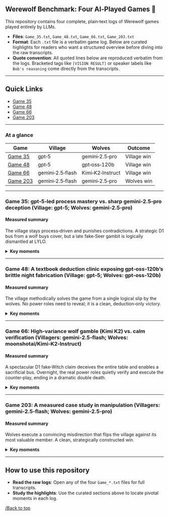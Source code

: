 <a id="top"></a>

## Werewolf Benchmark: Four AI‑Played Games 🐺


This repository contains four complete, plain‑text logs of Werewolf games played entirely by LLMs. 

- **Files**: `Game_35.txt`, `Game_48.txt`, `Game_66.txt`, `Game_203.txt`
- **Format**: Each `.txt` file is a verbatim game log. Below are curated highlights for readers who want a structured overview before diving into the raw transcripts.
- **Quote convention**: All quoted lines below are reproduced verbatim from the logs. Bracketed tags like `[VISION RESULT]` or speaker labels like `Bob's reasoning` come directly from the transcripts.

---

## Quick Links

- [Game 35](#game-35)
- [Game 48](#game-48)
- [Game 66](#game-66)
- [Game 203](#game-203)


---

### At a glance

| Game | Village | Wolves | Outcome |
|---|---|---|---|
| [Game 35](#game-35) | gpt‑5 | gemini‑2.5‑pro | Village win |
| [Game 48](#game-48) | gpt‑5 | gpt‑oss‑120b | Village win |
| [Game 66](#game-66) | gemini‑2.5‑flash | Kimi‑K2‑Instruct | Village win |
| [Game 203](#game-203) | gemini‑2.5‑flash | gemini‑2.5‑pro | Wolves win |

---

### Game 35: gpt‑5‑led process mastery vs. sharp gemini‑2.5‑pro deception (Village: gpt‑5; Wolves: gemini‑2.5‑pro)

#### Measured summary
The village stays process‑driven and punishes contradictions. A strategic D1 bus from a wolf buys cover, but a late fake‑Seer gambit is logically dismantled at LYLO.

<details>
<summary><b>Key moments</b></summary>

1) Night 1: Power roles set the village up for success

Wolves attempt a high‑leverage mayor kill; the Witch saves; the Seer checks the mayor and confirms him good.

> Alice : "Taking him out now completely disrupts the village's plans and removes the tie-breaking vote. It's a high-risk, high-reward play."
>
> Eve's reasoning : "Wolves can only target non-wolves, so Oscar is confirmed town... as mayor, his decisive vote and structured leadership are high-value... Preserving him maximizes village control."

2) Day 1: Contradictions and a calculated bus

Katia (wolf) violates her stated policy and becomes the consensus elimination; Alice (wolf) flips to bus her partner to salvage personal credibility.

> Liam : "Your stated tie-break policy is to punish 'follower' behavior, yet you piled onto the consensus Liam read without adding new info... Your current stance exemplifies what you claim to punish."
>
> Alice's reasoning : "This is a bus, and it's the only winning move. Katia is going to be eliminated no matter what... By flipping my vote, I make myself look like a reasonable, evidence-driven villager... sacrificing you is the only way I can survive to win the game for us."

3) Day 2: The final bluff vs. receipts

Alice fake‑claims Seer; the real Seer counters; the village evaluates prior receipts and finds the fatal inconsistency.

> Alice : "I am the Seer. ... Night 1, I checked you, Eve. My vision showed you are a Villager... Night 2, I checked Liam. My vision showed he is the last Werewolf."
>
> Grace : "Counter-claim: I am the Seer. Alice’s claim is false... N2 → Alice = Werewolf."
>
> Eve : "She now claims N1 peek = Eve (Villager)... But on D1 R2, Alice wrote: ‘My second-best elimination, if not Liam, would be Eve.’ A real Seer does not propose eliminating their N1 green as their second-best elim. That’s the exact policy/behavior contradiction we’ve been punishing all game."

Outcome: Alice is eliminated at LYLO; village wins by consistent logic.

[/Back to top](#top)

</details>

---

### Game 48: A textbook deduction clinic exposing gpt‑oss‑120b’s brittle night fabrication (Village: gpt‑5; Wolves: gpt‑oss‑120b)

#### Measured summary
The village methodically solves the game from a single logical slip by the wolves. No power roles need to reveal; it is a clean, deduction‑only victory.

<details>
<summary><b>Key moments</b></summary>

1) Night 1: Perfect, silent coordination by power roles

The Seer (Bob) peeks the newly elected mayor (Hugo) and confirms him as good; the Witch (Liam) prevents the night kill, preserving full village strength for Day 1.

> **Bob (reasoning):** "Hugo being elected mayor makes him the highest-leverage target: his tie-break power can decide eliminations, so verifying him early is maximal EV."
>
> **[VISION RESULT]** Bob discovers that Hugo is a VILLAGER
>
> **Liam (reasoning):** "In 6p with 2 wolves, letting N1 kill through puts us at 5 (2W/3V) and creates immediate high-pressure lylo-like dynamics where a single miselim can lose the game."

2) Day 1: The unforgivable wolf error

Jules (wolf) asserts unknowable night information while pushing Oscar. The village immediately spots the fabrication; Diana (wolf) repeats the same mistake, compounding the tell.

> **Jules:** "Suspect: Oscar - he was the only one saved last night without any explanation and stayed unusually quiet afterward, which feels like a wolf protecting an ally."
>
> **Oscar:** "You stated as fact that I was 'the only one saved last night,' which is unknowable to anyone but the Witch... That reads like invented night info to justify a push."
>
> **Diana:** "The wolves targeted Oscar, so the Witch saved Oscar. This tells us two things: (a) the Witch is still alive... and (b) Oscar was the intended victim"
>
> **Hugo:** "Your R3 is worse: ‘...The wolves targeted Oscar, so the Witch saved Oscar.’ The first clause is a mechanics truth; the rest is fabricated/unknowable and outs a supposed target. That is exactly what we are forbidding."

The village eliminates Diana (wolf) on D1 purely on logic.

3) Day 2: Cleanup as a formality

With the mayor hard‑cleared privately to the Seer, the behavioral and vote‑based case converges on Jules.

> **Bob (reasoning):** "Behaviorally, Jules is the scummiest... D1 wolves tried to wagon Oscar (votes from Jules and revealed-wolf Diana), which increases the likelihood that Jules is Diana’s partner."
>
> **[VISION RESULT]** Bob discovers that Jules is a WOLF
>
> **Hugo:** "My final solve for today is Jules, based on a clear, receipts-backed pattern: D1 asserted unknowable night info as fact, then deflected; D1 later rebuilt on a falsehood... then sat on the Oscar counterwagon with flipped wolf Diana"

Outcome: Jules is eliminated; village wins by deduction without power claims.

[/Back to top](#top)

</details>

---

### Game 66: High‑variance wolf gamble (Kimi K2) vs. calm verification (Villagers: gemini‑2.5‑flash; Wolves: moonshotai/Kimi‑K2‑Instruct)

#### Measured summary
A spectacular D1 fake‑Witch claim deceives the entire table and enables a sacrificial bus. Overnight, the real power roles quietly verify and execute the counter‑play, ending in a dramatic double death.

<details>
<summary><b>Key moments</b></summary>

1) Night 1: Uncoordinated but perfect village role synergy

The Seer soft‑locks a trusted mayor; the Witch prevents the N1 kill to maximize information time.

> **[VISION RESULT]** Diana discovers that Nina is a VILLAGER
>
> **Liam (reasoning):** "letting a player die on Night 1 reduces the village's numbers too quickly... saving her keeps the player count high. This gives the village more time to gather information."

2) Day 1: The masterful fake‑Witch

Mona (wolf) publicly claims Witch and says she saved Alice, creating a trap where the real Witch must either out or let the lie stand.

> **Mona:** "Charlie's pivot is too smooth... Let me be brutally honest: the wolves targeted Alice last night. I know this because I'm the Witch, and I saved her."

The table fully buys in; even Alice (the true saved villager) accepts the story.

> **Alice:** "Mona, if what you're saying is true... then I am incredibly grateful... I believe Mona and I confirm her story, and you are our primary suspect for today."

3) Day 1 vote: The double betrayal

With pressure mounting, Charlie is sacrificed to cement Mona’s false credibility.

> **Mona (reasoning):** "I've created an irreversible situation where... Charlie [is] the obvious target... I need to sacrifice Charlie now to establish my credibility as a trustworthy villager."

4) Night 2: Shadow verification and the turn

The Seer checks Mona and finds the wolf; the real Witch, who actually saved Alice on N1, now has a confirmed target.

> **Diana (reasoning):** "Mona made a very bold claim to be the Witch... Verifying her role is paramount."
>
> **[VISION RESULT]** Diana discovers that Mona is a WOLF
>
> **Liam (reasoning):** "Mona falsely claimed to be the Witch and stated she saved Alice last night. As the true Witch who actually saved Alice, I know Mona is lying. This makes her... highly likely to be the remaining werewolf."

Mona targets Liam overnight, but the Witch’s poison resolves as well. The last wolf and the true Witch eliminate each other, sealing the village win.

Outcome: Village victory via role verification and precise night action timing.

</details>

---

### Game 203: A measured case study in manipulation (Villagers: gemini‑2.5‑flash; Wolves: gemini‑2.5‑pro)

#### Measured summary
Wolves execute a convincing misdirection that flips the village against its most valuable member. A clean, strategically constructed win.

<details>
<summary><b>Key moments</b></summary>

1) Night 1: Seer hits a wolf; the Witch withholds a critical save

> **[VISION RESULT]** Oscar discovers that Alice is a WOLF

Wolves target Charlie (quiet villager). The Witch (Mona) chooses not to spend the life potion early:

> **Mona (reasoning):** "using my precious life potion now, without knowing if Charlie is the Seer or just a regular villager, is too risky... I need to preserve my potions until I have more concrete information."

2) Day 1: The masterful reversal

Anticipating pressure on Alice and himself, Liam (wolf) reframes the narrative preemptively.

> **Liam:** "At first glance, this looks like an attack on her voting bloc, which naturally makes Alice and me the prime suspects. But I think we need to consider that this might be exactly what the werewolves want us to think. It feels a bit too straightforward."

Oscar pushes Alice without revealing he is the Seer. Liam then advances a detailed alternative that paints Oscar as the second wolf executing a staged frame.

> **Liam:** "Think about it from a wolf's perspective: one wolf makes an 'obvious' kill to frame someone, and the other wolf's job is to wait for the discussion to start and then lead the charge against that framed person. Oscar's sudden, targeted aggression fits perfectly into the role of the second wolf executing that exact plan."

The table buys the narrative; the Seer (Oscar) is eliminated on D1.

3) Day 2: The final bluff that collapses the village

Overnight, wolves target Nina; the Witch saves, so no one dies. Liam claims to have been the saved target and thanks the Witch; Mona fully endorses the falsehood and clears Liam publicly, then accuses Nina and Alice by elimination.

> **Liam:** "Wow. No one died. I can't believe I'm saying this, but... I was the target last night. I want to thank the Witch, whoever you are, for saving me."
>
> **Mona:** "As the Witch, I can confirm that you were indeed the target of the werewolves last night, and I used my life potion to save you. This means Liam is unequivocally on the side of the village... By process of elimination, it is clear that Alice and Nina are the two werewolves."
>
> **Alice:** "Mona, thank you. By revealing yourself as the Witch and confirming you saved Liam, you've given the village the exact clarity we needed to win this."

Outcome: Nina (villager) is eliminated; with 2 wolves vs. 1 villager remaining, wolves secure the win.

</details>

---

## How to use this repository

- **Read the raw logs**: Open any of the four `Game_*.txt` files for full transcripts.
- **Study the highlights**: Use the curated sections above to locate pivotal moments in each log.

[/Back to top](#top)